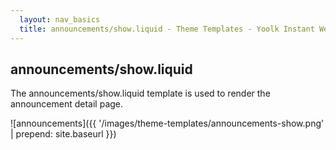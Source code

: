 ```yaml
---
  layout: nav_basics
  title: announcements/show.liquid - Theme Templates - Yoolk Instant Website Themes
---
```


<h2 class="section-title">announcements/show.liquid</h2>

The announcements/show.liquid template is used to render the announcement detail page.

![announcements]({{ '/images/theme-templates/announcements-show.png' | prepend: site.baseurl }})
